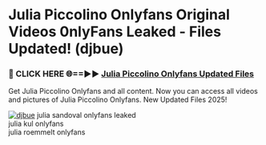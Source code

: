 # Julia Piccolino Onlyfans Original Videos 0nlyFans Leaked - Files Updated! (djbue)

<h3>🔴 CLICK HERE 🌐==►► <a href="https://tinyurl.com/ms9xzufz" rel="nofollow">Julia Piccolino Onlyfans Updated Files</a></h3>

Get Julia Piccolino Onlyfans and all content. Now you can access all videos and pictures of Julia Piccolino Onlyfans. New Updated Files 2025!

[![djbue](https://i.imgur.com/PQ7UWWw.gif)](https://tinyurl.com/ms9xzufz)
julia sandoval onlyfans leaked<br>
julia kul onlyfans<br>
julia roemmelt onlyfans